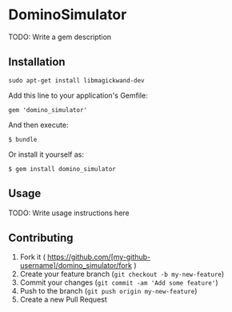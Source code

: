 # DominoSimulator

TODO: Write a gem description

## Installation

    sudo apt-get install libmagickwand-dev

Add this line to your application's Gemfile:

    gem 'domino_simulator'

And then execute:

    $ bundle

Or install it yourself as:

    $ gem install domino_simulator

## Usage

TODO: Write usage instructions here

## Contributing

1. Fork it ( https://github.com/[my-github-username]/domino_simulator/fork )
2. Create your feature branch (`git checkout -b my-new-feature`)
3. Commit your changes (`git commit -am 'Add some feature'`)
4. Push to the branch (`git push origin my-new-feature`)
5. Create a new Pull Request
